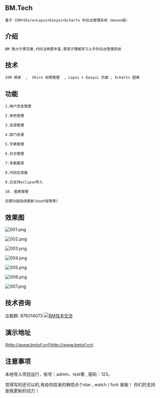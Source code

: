 ## BM.Tech
    基于 SSM+Shiro+Layui+Easyui+Echarts 的后台管理系统（maven版）

## 介绍
    BM 致力于更完善,代码注释更丰富,更易于理解学习上手的后台管理系统
## 技术 
    SSM 框架  ,  Shiro 权限管理  , Layui + Easyui 页面 , Echarts 图表
## 功能
    1.用户信息管理
    
    2.角色管理

    3.资源管理

    4.部门资源

    5.字典管理

    6.日志管理
    
    7.多数据源

    8.代码生成器

    9.已支持eclipse导入

    10. 图表管理
      
    后期功能陆续更新(boot版等等)

## 效果图
![001.png](https://images.gitee.com/uploads/images/2019/0214/123143_dbb09cc9_2248672.png "7.png")

![002.png](https://images.gitee.com/uploads/images/2019/0214/105725_e3191fe9_2248672.png "3.png") 

![003.png](https://images.gitee.com/uploads/images/2019/0214/105738_48a7ff88_2248672.png "4.png")

![004.png](https://images.gitee.com/uploads/images/2019/0214/105803_a6a2d63b_2248672.png "1.png")

![005.png](https://images.gitee.com/uploads/images/2019/0214/105832_1d78cbef_2248672.png "2.png")

![006.png](https://images.gitee.com/uploads/images/2019/0214/105842_47ad4b3e_2248672.png "6.png")

![007.png](https://images.gitee.com/uploads/images/2019/0511/172726_fa4031dd_2248672.png "07.png")
    
## 技术咨询 

企鹅群: 876014073 
<a target="_blank" href="//shang.qq.com/wpa/qunwpa?idkey=bf418a4d94a13cdb17921b077eb4bfd55c5b6fa52ede4c389d2cb32cc8ef88c7">
     <img border="0" src="//pub.idqqimg.com/wpa/images/group.png" alt="BM技术交流" title="BM技术交流"/>
</a>

## 演示地址

[http://www.bmlyf.cn](http://www.bmlyf.cn)

## 注意事项

本地导入项目运行，账号：admin、test等 , 密码：123。

觉得写的还可以的,有给你启发的麻烦点个star , watch /  fork 谢谢！
你们的支持是我更新的动力！ 


